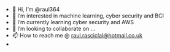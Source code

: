 - 👋 Hi, I’m @raul364
- 👀 I’m interested in machine learning, cyber security and BCI
- 🌱 I’m currently learning cyber security and AWS
- 💞️ I’m looking to collaborate on ...
- 📫 How to reach me @ raul.rasciclal@hotmail.co.uk
- 
<!---
raul364/raul364 is a ✨ special ✨ repository because its `README.md` (this file) appears on your GitHub profile.
You can click the Preview link to take a look at your changes.
--->
